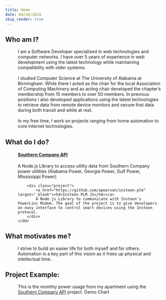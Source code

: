```yaml
---
title: Home
date: 04/16/2018
skip_render: true
---
```


<dl>
	<dt><h2>Who am I?</h2></dt>
	<dd>
		I am a Software Developer specialized in web technologies and computer networks. I have over 5 years of experience in web development using the latest technology while maintaining compatibility with older systems.<br/><br/>
		I studied Computer Science at The University of Alabama at Birmingham. While there I acted as the chair for the local Association of Computing Machinery and as acting chair developed the chapter’s membership from 15 members to over 50 members. In previous positions I also developed applications using the latest technologies to retrieve data from remote device monitors and secure that data during both transit and while at rest.<br/><br/>
		In my free time, I work on projects ranging from home automation to core internet technologies.
	</dd>
</dl>

<dl>
	<dt><h2>What do I do?</h2></dt>
	<dd>
		<div class="project">
			<h4><a href="https://github.com/apearson/southern-company-api" target="_blank">Southern Company API</a></h4>
			A Node.js Library to access utility data from Southern Company power utilities (Alabama Power, Georgia Power, Gulf Power, Mississippi Power)
		</div>

		<div class="project">
			<a href="https://github.com/apearson/insteon-plm" target="_blank"><h4>Insteon PLM JS</h4></a>
			A Node.js Library to communicate with Insteon's PowerLinc Modem. The goal of the project is to give developers an easy interface to control smart devices using the Insteon protocol.
		</div>
	</dd>
</dl>

<dl>
	<dt><h2>What motivates me?</h2></dt>
	<dd>
		I strive to build an easier life for both myself and for others.  Automation is a key part of this vision as it frees up physical and intellectual time.
	</dd>
</dl>

<dl>
	<dt><h2>Project Example:</h2></dt>
	<dd>
		This is the monthly power usage from my apartment using the <a href="https://github.com/apearson/southern-company-api" target="_blank">Southern Company API</a> project.
		<canvas>Demo Chart</canvas>
	</dd>
</dl>

<!-- Scripts -->
<script async src="/dist/main.js"></script>